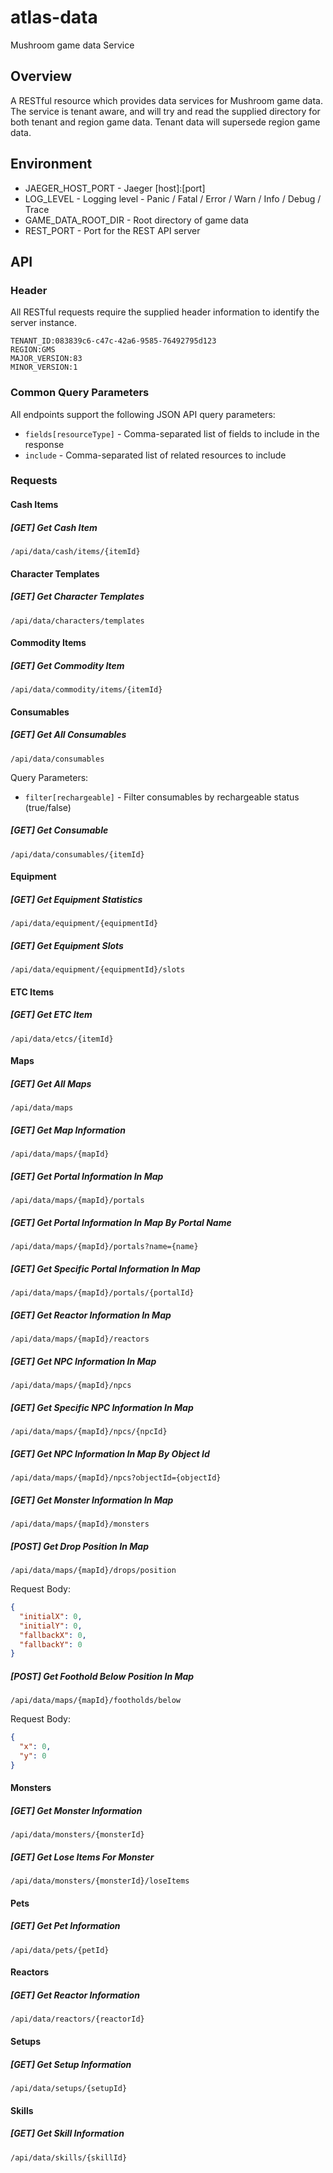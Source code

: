 # atlas-data
Mushroom game data Service

## Overview

A RESTful resource which provides data services for Mushroom game data. The service is tenant aware, and will try and read the supplied directory for both tenant and region game data. Tenant data will supersede region game data.

## Environment

- JAEGER_HOST_PORT - Jaeger [host]:[port]
- LOG_LEVEL - Logging level - Panic / Fatal / Error / Warn / Info / Debug / Trace
- GAME_DATA_ROOT_DIR - Root directory of game data
- REST_PORT - Port for the REST API server

## API

### Header

All RESTful requests require the supplied header information to identify the server instance.

```
TENANT_ID:083839c6-c47c-42a6-9585-76492795d123
REGION:GMS
MAJOR_VERSION:83
MINOR_VERSION:1
```

### Common Query Parameters

All endpoints support the following JSON API query parameters:
- `fields[resourceType]` - Comma-separated list of fields to include in the response
- `include` - Comma-separated list of related resources to include

### Requests

#### Cash Items

##### [GET] Get Cash Item

```/api/data/cash/items/{itemId}```

#### Character Templates

##### [GET] Get Character Templates

```/api/data/characters/templates```

#### Commodity Items

##### [GET] Get Commodity Item

```/api/data/commodity/items/{itemId}```

#### Consumables

##### [GET] Get All Consumables

```/api/data/consumables```

Query Parameters:
- `filter[rechargeable]` - Filter consumables by rechargeable status (true/false)

##### [GET] Get Consumable

```/api/data/consumables/{itemId}```

#### Equipment

##### [GET] Get Equipment Statistics

```/api/data/equipment/{equipmentId}```

##### [GET] Get Equipment Slots

```/api/data/equipment/{equipmentId}/slots```

#### ETC Items

##### [GET] Get ETC Item

```/api/data/etcs/{itemId}```

#### Maps

##### [GET] Get All Maps

```/api/data/maps```

##### [GET] Get Map Information

```/api/data/maps/{mapId}```

##### [GET] Get Portal Information In Map

```/api/data/maps/{mapId}/portals```

##### [GET] Get Portal Information In Map By Portal Name

```/api/data/maps/{mapId}/portals?name={name}```

##### [GET] Get Specific Portal Information In Map

```/api/data/maps/{mapId}/portals/{portalId}```

##### [GET] Get Reactor Information In Map

```/api/data/maps/{mapId}/reactors```

##### [GET] Get NPC Information In Map

```/api/data/maps/{mapId}/npcs```

##### [GET] Get Specific NPC Information In Map

```/api/data/maps/{mapId}/npcs/{npcId}```

##### [GET] Get NPC Information In Map By Object Id

```/api/data/maps/{mapId}/npcs?objectId={objectId}```

##### [GET] Get Monster Information In Map

```/api/data/maps/{mapId}/monsters```

##### [POST] Get Drop Position In Map

```/api/data/maps/{mapId}/drops/position```

Request Body:
```json
{
  "initialX": 0,
  "initialY": 0,
  "fallbackX": 0,
  "fallbackY": 0
}
```

##### [POST] Get Foothold Below Position In Map

```/api/data/maps/{mapId}/footholds/below```

Request Body:
```json
{
  "x": 0,
  "y": 0
}
```

#### Monsters

##### [GET] Get Monster Information

```/api/data/monsters/{monsterId}```

##### [GET] Get Lose Items For Monster

```/api/data/monsters/{monsterId}/loseItems```

#### Pets

##### [GET] Get Pet Information

```/api/data/pets/{petId}```

#### Reactors

##### [GET] Get Reactor Information

```/api/data/reactors/{reactorId}```

#### Setups

##### [GET] Get Setup Information

```/api/data/setups/{setupId}```

#### Skills

##### [GET] Get Skill Information

```/api/data/skills/{skillId}```
